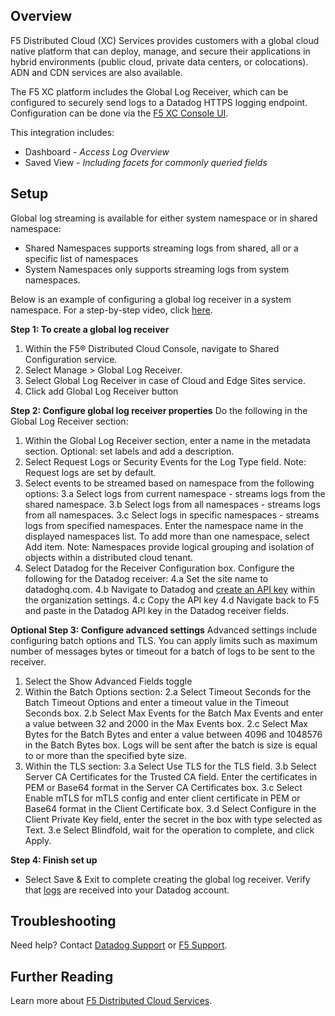 ## Overview

F5 Distributed Cloud (XC) Services provides customers with a global cloud native platform that can deploy, manage, and secure their applications in hybrid environments (public cloud, private data centers, or colocations). ADN and CDN services are also available. 

The F5 XC platform includes the Global Log Receiver, which can be configured to securely send logs to a Datadog HTTPS logging endpoint. Configuration can be done via the [F5 XC Console UI][6].


This integration includes:

- Dashboard - *Access Log Overview*
- Saved View - *Including facets for commonly queried fields*

## Setup

Global log streaming is available for either system namespace or in shared namespace:
- Shared Namespaces supports streaming logs from shared, all or a specific list of namespaces
- System Namespaces only supports streaming logs from system namespaces.

Below is an example of configuring a global log receiver in a system namespace. For a step-by-step video, click [here][7].

**Step 1: To create a global log receiver**

1. Within the F5® Distributed Cloud Console, navigate to Shared Configuration service.
2. Select Manage > Global Log Receiver.
3. Select Global Log Receiver in case of Cloud and Edge Sites service.
4. Click add Global Log Receiver button



**Step 2: Configure global log receiver properties**
Do the following in the Global Log Receiver section:

1. Within the Global Log Receiver section, enter a name in the metadata section. Optional: set labels and add a description.
2. Select Request Logs or Security Events for the Log Type field. Note: Request logs are set by default.
3. Select events to be streamed based on namespace from the following options:
	3.a Select logs from current namespace - streams logs from the shared namespace.
	3.b Select logs from all namespaces - streams logs from all namespaces.
	3.c Select logs in specific namespaces - streams logs from specified namespaces. Enter the namespace name in the displayed namespaces list. To add more than one namespace, select Add item. Note: Namespaces provide logical grouping and isolation of objects within a distributed cloud tenant.
4. Select Datadog for the Receiver Configuration box. Configure the following for the Datadog receiver:
 	4.a Set the site name to datadoghq.com.
	4.b Navigate to Datadog and [create an API key][4] within the organization settings. 
	4.c Copy the API key
	4.d Navigate back to F5 and paste in the Datadog API key in the Datadog receiver fields.

**Optional Step 3: Configure advanced settings**
Advanced settings include configuring batch options and TLS. You can apply limits such as maximum number of messages bytes or timeout for a batch of logs to be sent to the receiver.

1. Select the Show Advanced Fields toggle
2. Within the Batch Options section:
	 2.a Select Timeout Seconds for the Batch Timeout Options and enter a timeout value in the Timeout Seconds box.
	 2.b Select Max Events for the Batch Max Events and enter a value between 32 and 2000 in the Max Events box.
	 2.c Select Max Bytes for the Batch Bytes and enter a value between 4096 and 1048576 in the Batch Bytes box. Logs will be sent after the batch is size is equal to or more than the specified byte size.
3. Within the TLS section:
	 3.a Select Use TLS for the TLS field.
	 3.b Select Server CA Certificates for the Trusted CA field. Enter the certificates in PEM or Base64 format in the Server CA Certificates box.
	 3.c Select Enable mTLS for mTLS config and enter client certificate in PEM or Base64 format in the Client Certificate box.
	 3.d Select Configure in the Client Private Key field, enter the secret in the box with type selected as Text.
	 3.e Select Blindfold, wait for the operation to complete, and click Apply.

**Step 4: Finish set up**

- Select Save & Exit to complete creating the global log receiver. Verify that [logs][5] are received into your Datadog account.


## Troubleshooting

Need help? Contact [Datadog Support][1] or [F5 Support][6].

## Further Reading

Learn more about [F5 Distributed Cloud Services][7].

[1]: http://docs.datadoghq.com/help/
[2]: https://www.f5.com/cloud/products/distributed-cloud-console
[3]: https://www.f5.com/cloud
[4]: https://docs.datadoghq.com/account_management/api-app-keys/
[5]: https://app.datadoghq.com/logs
[6]: https://docs.cloud.f5.com/docs/support/support
[7]: https://youtu.be/VUtXCUngiw8
